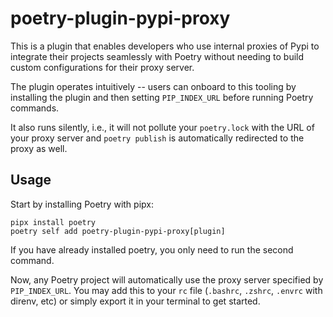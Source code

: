 # poetry-plugin-pypi-proxy

This is a plugin that enables developers who use internal proxies of
Pypi to integrate their projects seamlessly with Poetry without
needing to build custom configurations for their proxy server.

The plugin operates intuitively -- users can onboard to this tooling
by installing the plugin and then setting `PIP_INDEX_URL` before
running Poetry commands.

It also runs silently, i.e., it will not pollute your `poetry.lock`
with the URL of your proxy server and `poetry publish` is
automatically redirected to the proxy as well.

## Usage

Start by installing Poetry with pipx:

    pipx install poetry
    poetry self add poetry-plugin-pypi-proxy[plugin]

If you have already installed poetry, you only need to run the second command.

Now, any Poetry project will automatically use the proxy server
specified by `PIP_INDEX_URL`. You may add this to your `rc` file
(`.bashrc`, `.zshrc`, `.envrc` with direnv, etc) or simply export it
in your terminal to get started.
